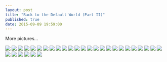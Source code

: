 ```yaml
---
layout: post
title: "Back to the Default World (Part II)"
published: true
date: 2015-09-09 19:59:00
---
```


More pictures...

![](https://dl.dropboxusercontent.com/u/72656879/Theo/Sets8to10Favorites/DSCF7026.jpg)
![](https://dl.dropboxusercontent.com/u/72656879/Theo/Sets8to10Favorites/DSCF7033.jpg)
![](https://dl.dropboxusercontent.com/u/72656879/Theo/Sets8to10Favorites/DSCF7059.jpg)
![](https://dl.dropboxusercontent.com/u/72656879/Theo/Sets8to10Favorites/DSCF7101.jpg)
![](https://dl.dropboxusercontent.com/u/72656879/Theo/Sets8to10Favorites/DSCF7111.jpg)
![](https://dl.dropboxusercontent.com/u/72656879/Theo/Sets8to10Favorites/DSCF7122.jpg)
![](https://dl.dropboxusercontent.com/u/72656879/Theo/Sets8to10Favorites/DSCF7144.jpg)
![](https://dl.dropboxusercontent.com/u/72656879/Theo/Sets8to10Favorites/DSCF7148.jpg)
![](https://dl.dropboxusercontent.com/u/72656879/Theo/Sets8to10Favorites/DSCF7162.jpg)
![](https://dl.dropboxusercontent.com/u/72656879/Theo/Sets8to10Favorites/DSCF7224.jpg)
![](https://dl.dropboxusercontent.com/u/72656879/Theo/Sets8to10Favorites/DSCF7241.jpg)
![](https://dl.dropboxusercontent.com/u/72656879/Theo/Sets8to10Favorites/DSCF7287.jpg)
![](https://dl.dropboxusercontent.com/u/72656879/Theo/Sets8to10Favorites/DSCF7349.jpg)
![](https://dl.dropboxusercontent.com/u/72656879/Theo/Sets8to10Favorites/DSCF7399.jpg)
![](https://dl.dropboxusercontent.com/u/72656879/Theo/Sets8to10Favorites/DSCF7411.jpg)
![](https://dl.dropboxusercontent.com/u/72656879/Theo/Sets8to10Favorites/DSCF7475.jpg)
![](https://dl.dropboxusercontent.com/u/72656879/Theo/Sets8to10Favorites/DSCF7487.jpg)
![](https://dl.dropboxusercontent.com/u/72656879/Theo/Sets8to10Favorites/DSCF7511.jpg)
![](https://dl.dropboxusercontent.com/u/72656879/Theo/Sets8to10Favorites/DSCF7533.jpg)
![](https://dl.dropboxusercontent.com/u/72656879/Theo/Sets8to10Favorites/DSCF7540.jpg)
![](https://dl.dropboxusercontent.com/u/72656879/Theo/Sets8to10Favorites/DSCF7544.jpg)
![](https://dl.dropboxusercontent.com/u/72656879/Theo/Sets8to10Favorites/DSCF7554.jpg)
![](https://dl.dropboxusercontent.com/u/72656879/Theo/Sets8to10Favorites/DSCF7558.jpg)
![](https://dl.dropboxusercontent.com/u/72656879/Theo/Sets8to10Favorites/DSCF7562.jpg)
![](https://dl.dropboxusercontent.com/u/72656879/Theo/Sets8to10Favorites/DSCF7587.jpg)
![](https://dl.dropboxusercontent.com/u/72656879/Theo/Sets8to10Favorites/DSCF7621.jpg)
![](https://dl.dropboxusercontent.com/u/72656879/Theo/Sets8to10Favorites/DSCF7634.jpg)
![](https://dl.dropboxusercontent.com/u/72656879/Theo/Sets8to10Favorites/DSCF7649.jpg)
![](https://dl.dropboxusercontent.com/u/72656879/Theo/Sets8to10Favorites/DSCF7652.jpg)
![](https://dl.dropboxusercontent.com/u/72656879/Theo/Sets8to10Favorites/DSCF7659.jpg)
![](https://dl.dropboxusercontent.com/u/72656879/Theo/Sets8to10Favorites/DSCF7661.jpg)
